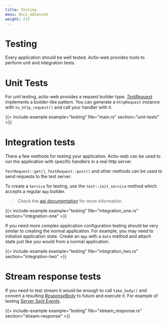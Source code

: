 ```yaml
---
title: Testing
menu: docs_advanced
weight: 215
---
```


# Testing

Every application should be well tested. Actix-web provides tools to perform unit and
integration tests.

# Unit Tests

For unit testing, actix-web provides a request builder type.
[*TestRequest*][testrequest] implements a builder-like pattern. You can generate a
`HttpRequest` instance with `to_http_request()` and call your handler with it.

{{< include-example example="testing" file="main.rs" section="unit-tests" >}}

# Integration tests

There a few methods for testing your application. Actix-web can be used
to run the application with specific handlers in a real http server.

`TestRequest::get()`, `TestRequest::post()` and other
methods can be used to send requests to the test server.

To create a `Service` for testing, use the `test::init_service` method which accepts a
regular `App` builder.

> Check the [api documentation][actixdocs] for more information.

{{< include-example example="testing" file="integration_one.rs" section="integration-one" >}}

If you need more complex application configuration testing should be very similar to creating
the normal application. For example, you may need to initialize application state. Create an
`App` with a `data` method and attach state just like you would from a normal application.

{{< include-example example="testing" file="integration_two.rs" section="integration-two" >}}

# Stream response tests

If you need to test stream it would be enough to call `take_body()` and convert a resulting [*ResponseBody*][responsebody]
to future and execute it.
For example of testing [*Server Sent Events*][serversentevents].

{{< include-example example="testing" file="stream_response.rs" section="stream-response" >}}

[serversentevents]: https://developer.mozilla.org/en-US/docs/Web/API/Server-sent_events/Using_server-sent_events
[responsebody]: https://docs.rs/actix-web/2/actix_web/body/enum.ResponseBody.html
[actixdocs]: https://docs.rs/actix-web/2/actix_web/test/index.html
[testrequest]: https://docs.rs/actix-web/2/actix_web/test/struct.TestRequest.html
